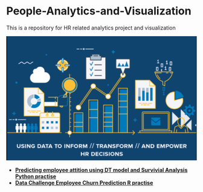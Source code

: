 # People-Analytics-and-Visualization
This is a repository for HR related analytics project and visualization

![](HR_analytics.png)

- [**Predicting employee attition using DT model and Survivial Analysis Python practise**](https://github.com/zz2641/Predicting-employee-attition-using-DT-model-and-Survivial-Analysis)
- [**Data Challenge Employee Churn Prediction R practise**](https://github.com/zz2641/Data-Challenge-Employee-Retention)<br>
